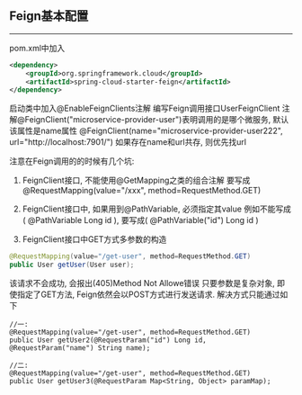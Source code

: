 ## Feign基本配置

--- 

pom.xml中加入
```xml
<dependency>
	<groupId>org.springframework.cloud</groupId>
	<artifactId>spring-cloud-starter-feign</artifactId>
</dependency>
```

启动类中加入@EnableFeignClients注解
编写Feign调用接口UserFeignClient
注解@FeignClient("microservice-provider-user")表明调用的是哪个微服务, 默认该属性是name属性
@FeignClient(name="microservice-provider-user222", url="http://localhost:7901/")
如果存在name和url共存, 则优先找url

注意在Feign调用的的时候有几个坑:
1. FeignClient接口, 不能使用@GetMapping之类的组合注解
       要写成@RequestMapping(value="/xxx", method=RequestMethod.GET)

2. FeignClient接口中, 如果用到@PathVariable, 必须指定其value
       例如不能写成( @PathVariable Long id ), 要写成( @PathVariable("id") Long id )
       
3. FeignClient接口中GET方式多参数的构造
```java
@RequestMapping(value="/get-user", method=RequestMethod.GET)
public User getUser(User user);
```
该请求不会成功, 会报出(405)Method Not Allowe错误
只要参数是复杂对象, 即使指定了GET方法, Feign依然会以POST方式进行发送请求.
解决方式只能通过如下
```
//一:
@RequestMapping(value="/get-user", method=RequestMethod.GET)
public User getUser2(@RequestParam("id") Long id, @RequestParam("name") String name);

//二:
@RequestMapping(value="/get-user", method=RequestMethod.GET)
public User getUser3(@RequestParam Map<String, Object> paramMap);
```
